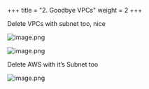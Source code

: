 +++
title = "2. Goodbye VPCs"
weight = 2
+++


Delete VPCs with subnet too, nice


![image.png](/images/008-viii-clean-it-up/34-515587-image.png)


![image.png](/images/008-viii-clean-it-up/34-175990-image.png)


Delete AWS with it’s Subnet too


![image.png](/images/008-viii-clean-it-up/34-124582-image.png)


